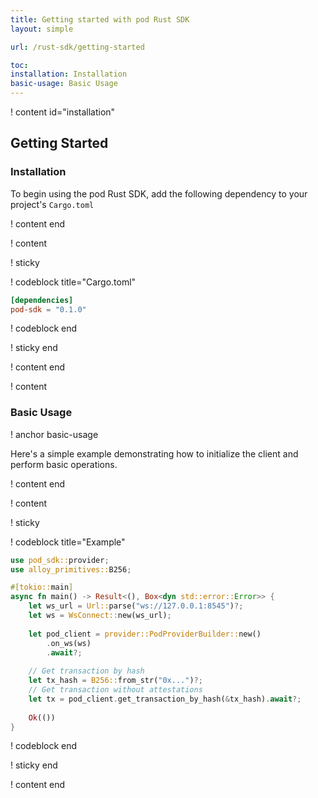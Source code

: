 ```yaml
---
title: Getting started with pod Rust SDK
layout: simple

url: /rust-sdk/getting-started

toc:
installation: Installation
basic-usage: Basic Usage
---
```


! content id="installation"

## Getting Started

### Installation

To begin using the pod Rust SDK, add the following dependency to your project's `Cargo.toml`

! content end

! content

! sticky

! codeblock title="Cargo.toml"

```toml
[dependencies]
pod-sdk = "0.1.0"
```

! codeblock end

! sticky end

! content end

! content

### Basic Usage

! anchor basic-usage

Here's a simple example demonstrating how to initialize the client and perform basic operations.

! content end

! content

! sticky

! codeblock title="Example"

```rust
use pod_sdk::provider;
use alloy_primitives::B256;

#[tokio::main]
async fn main() -> Result<(), Box<dyn std::error::Error>> {
    let ws_url = Url::parse("ws://127.0.0.1:8545")?;
    let ws = WsConnect::new(ws_url);
    
    let pod_client = provider::PodProviderBuilder::new()
        .on_ws(ws)
        .await?;
    
    // Get transaction by hash
    let tx_hash = B256::from_str("0x...")?;
    // Get transaction without attestations
    let tx = pod_client.get_transaction_by_hash(&tx_hash).await?;
        
    Ok(())
}
```

! codeblock end

! sticky end

! content end
